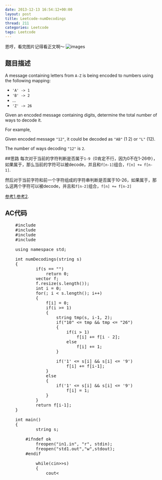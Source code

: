 ```yaml
---
date: 2013-12-13 16:54:12+00:00
layout: post
title: Leetcode-numDecodings
thread: 211
categories: Leetcode
tags: Leetcode
---
```

恩哼，看完图片记得看正文啊～
![images](http://media-cache-ak0.pinimg.com/736x/03/51/f8/0351f885936b7d1b71e36a9b22d24336.jpg)
## 题目描述

A message containing letters from `A-Z` is being encoded to numbers using the following mapping:

*   `'A' -> 1`
*   `'B' -> 2`
*   ...
*   `'Z' -> 26`

Given an encoded message containing digits, determine the total number of ways to decode it.

For example,

Given encoded message `"12"`, it could be decoded as `"AB"` (1 2) or `"L"` (12).

The number of ways decoding `"12"` is `2`.


##思路
每次对于当前的字符判断是否属于`1-9`（0肯定不行，因为0不在1-26中），如果属于，那么当前的字符可以被decode，并且和`f[n-1]`组合，`f[n] += f[n-1]`.

然后对于当前字符和前一个字符组成的字符串判断是否属于10-26，如果属于，那么这两个字符可以被decode，并且和`f[n-2]`组合，`f[n] += f[n-2]`

[参考1](http://blog.csdn.net/xshalk/article/details/8186146),[参考2](http://blog.csdn.net/nandawys/article/details/9260107).


## AC代码
<pre class="prettyprint linenums">
    #include <iostream>
    #include <cstdio>
    #include <string>
    #include <vector>
    
    using namespace std;
    
    int numDecodings(string s)
    {
        	if(s == "")
        		return 0;
        	vector<int> f;
        	f.resize(s.length());
        	int i = 0;
        	for(; i < s.length(); i++)
        	{
        		f[i] = 0;
        		if(i >= 1)
        		{
        			string tmp(s, i-1, 2);
        			if("10" <= tmp && tmp <= "26")
        			{
        				if(i > 1)
        					f[i] += f[i - 2];
        				else
        					f[i] += 1;
        			}
        
        			if('1' <= s[i] && s[i] <= '9')
        				f[i] += f[i-1];
        		}
        		else
        		{
        			if('1' <= s[i] && s[i] <= '9')
        				f[i] = 1;
        		}
        	}
        	return f[i-1];
    }
    
    int main()
    {
        	string s;
        
        #ifndef ok
        	freopen("in1.in", "r", stdin);
        	freopen("std1.out","w",stdout);
        #endif
        
        	while(cin>>s)
        	{
        		cout<<numDecodings(s)<<endl;
        	}
        
        #ifndef ok
        	fclose(stdin);
        	fclose(stdout);
        #endif
        
        	return 0;
    }
</pre>